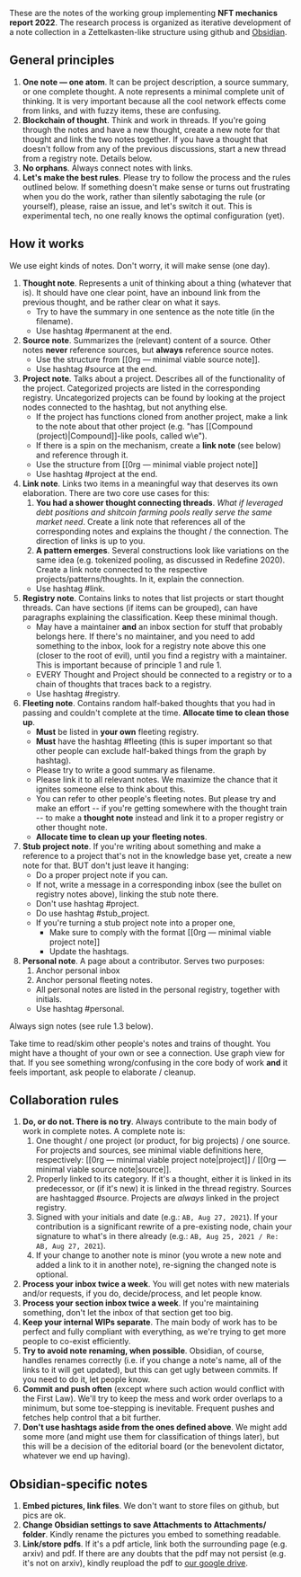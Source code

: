 These are the notes of the working group implementing **NFT mechanics report 2022**. The research process is organized as iterative development of a note collection in a Zettelkasten-like structure using github and [Obsidian](https://obsidian.md/).

## General principles
1. **One note — one atom**. It can be project description, a source summary, or one complete thought. A note represents a minimal complete unit of thinking. It is very important because all the cool network effects come from links, and with fuzzy items, these are confusing.
2. **Blockchain of thought**. Think and work in threads. If you're going through the notes and have a new thought, create a new note for that thought and link the two notes together. If you have a thought that doesn't follow from any of the previous discussions, start a new thread from a registry note. Details below.
3. **No orphans**. Always connect notes with links.
4. **Let's make the best rules**. Please try to follow the process and the rules outlined below. If something doesn't make sense or turns out frustrating when you do the work, rather than silently sabotaging the rule (or yourself), please, raise an issue, and let's switch it out. This is experimental tech, no one really knows the optimal configuration (yet).

## How it works
We use eight kinds of notes. Don't worry, it will make sense (one day).
1. **Thought note**. Represents a unit of thinking about a thing (whatever that is). It should have one clear point, have an inbound link from the previous thought, and be rather clear on what it says. 
	* Try to have the summary in one sentence as the note title (in the filename). 
	* Use hashtag \#permanent at the end. 
2. **Source note**. Summarizes the (relevant) content of a source. Other notes **never** reference sources, but **always** reference source notes.
	* Use the structure from [[0rg — minimal viable source note]].
	* Use hashtag \#source at the end. 
3. **Project note**. Talks about a project. Describes all of the functionality of the project. Categorized projects are listed in the corresponding registry. Uncategorized projects can be found by looking at the project nodes connected to the hashtag, but not anything else.
    * If the project has functions cloned from another project, make a link to the note about that other project (e.g. "has [[Compound (project)|Compound]]-like pools, called w\\e"). 
    * If there is a spin on the mechanism, create a **link note** (see below) and reference through it.
	* Use the structure from [[0rg — minimal viable project note]]
	* Use hashtag \#project at the end. 
4. **Link note**. Links two items in a meaningful way that deserves its own elaboration. There are two core use cases for this:
	1. **You had a shower thought connecting threads**. *What if leveraged debt positions and shitcoin farming pools really serve the same market need*. Create a link note that references all of the corresponding notes and explains the thought / the connection. The direction of links is up to you.
	2. **A pattern emerges**. Several constructions look like variations on the same idea (e.g. tokenized pooling, as discussed in Redefine 2020). Create a link note connected to the respective projects/patterns/thoughts. In it, explain the connection.
	* Use hashtag \#link. 
5. **Registry note**. Contains links to notes that list projects or start thought threads. Can have sections (if items can be grouped), can have paragraphs explaining the classification. Keep these minimal though.
	* May have a maintainer **and** an inbox section for stuff that probably belongs here. If there's no maintainer, and you need to add something to the inbox, look for a registry note above this one (closer to the root of evil), until you find a registry with a maintainer. This is important because of principle 1 and rule 1.
	* EVERY Thought and Project should be connected to a registry or to a chain of thoughts that traces back to a registry.
	* Use hashtag \#registry.
6. **Fleeting note**. Contains random half-baked thoughts that you had in passing and couldn't complete at the time. **Allocate time to clean those up**.
	* **Must** be listed in **your own** fleeting registry. 
	* **Must** have the hashtag \#fleeting (this is super important so that other people can exclude half-baked things from the graph by hashtag).
	* Please try to write a good summary as filename.
	* Please link it to all relevant notes. We maximize the chance that it ignites someone else to think about this.
	* You can refer to other people's fleeting notes. But please try and make an effort -- if you're getting somewhere with the thought train -- to make a **thought note** instead and link it to a proper registry or other thought note.
	* **Allocate time to clean up your fleeting notes**.
7. **Stub project note**. If you're writing about something and make a reference to a project that's not in the knowledge base yet, create a new note for that. BUT don't just leave it hanging:
    * Do a proper project note if you can.
    * If not, write a message in a corresponding inbox (see the bullet on registry notes above), linking the stub note there.
    * Don't use hashtag \#project.
    * Do use hashtag \#stub_project.
    * If you're turning a stub project note into a proper one,
		* Make sure to comply with the format [[0rg — minimal viable project note]]
		* Update the hashtags.
8. **Personal note**. A page about a contributor. Serves two purposes: 
	1. Anchor personal inbox
	2. Anchor personal fleeting notes.
	* All personal notes are listed in the personal registry, together with initials.
	* Use hashtag \#personal.

Always sign notes (see rule 1.3 below).

Take time to read/skim other people's notes and trains of thought. You might have a thought of your own or see a connection. Use graph view for that. If you see something wrong/confusing in the core body of work **and** it feels important, ask people to elaborate / cleanup.

## Collaboration rules
1. **Do, or do not. There is no try**. Always contribute to the main body of work in complete notes. A complete note is:
	1. One thought / one project (or product, for big projects) / one source. For projects and sources, see minimal viable definitions here, respectively: [[0rg — minimal viable project note|project]] / [[0rg — minimal viable source note|source]].
	2. Properly linked to its category. If it's a thought, either it is linked in its predecessor, or (if it's new) it is linked in the thread registry. Sources are hashtagged \#source. Projects are *always* linked in the project registry.
	3. Signed with your initials and date (e.g.: `AB, Aug 27, 2021`). If your contribution is a significant rewrite of a pre-existing node, chain your signature to what's in there already (e.g.: `AB, Aug 25, 2021 / Re: AB, Aug 27, 2021`).
	4. If your change to another note is minor (you wrote a new note and added a link to it in another note), re-signing the changed note is optional.
2. **Process your inbox twice a week**. You will get notes with new materials and/or requests, if you do, decide/process, and let people know.
3. **Process your section inbox twice a week**. If you're maintaining something, don't let the inbox of that section get too big.
4. **Keep your internal WIPs separate**. The main body of work has to be perfect and fully compliant with everything, as we're trying to get more people to co-exist efficiently. 
5. **Try to avoid note renaming, when possible**. Obsidian, of course, handles renames correctly (i.e. if you change a note's name, all of the links to it will get updated), but this can get ugly between commits. If you need to do it, let people know.
6. **Commit and push often** (except where such action would conflict with the First Law). We'll try to keep the mess and work order overlaps to a minimum, but some toe-stepping is inevitable. Frequent pushes and fetches help control that a bit further.
7. **Don't use hashtags aside from the ones defined above**. We might add some more (and might use them for classification of things later), but this will be a decision of the editorial board (or the benevolent dictator, whatever we end up having).
## Obsidian-specific notes
1. **Embed pictures, link files**. We don't want to store files on github, but pics are ok.
2. **Change Obsidian settings to save Attachments to Attachments/ folder**. Kindly rename the pictures you embed to something readable.
3. **Link/store pdfs**. If it's a pdf article, link both the surrounding page (e.g. arxiv) and pdf. If there are any doubts that the pdf may not persist (e.g. it's not on arxiv), kindly reupload the pdf to [our google drive](https://drive.google.com/drive/u/1/folders/1JN2SrWt-spVmztM3K0gXLxO97FZIoCw9).
